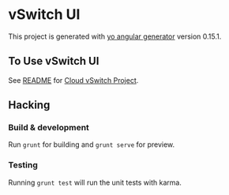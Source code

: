 # vSwitch UI

This project is generated with [yo angular generator](https://github.com/yeoman/generator-angular)
version 0.15.1.

## To Use vSwitch UI

See [README](https://github.com/BU-NU-CLOUD-SP16/Cloud-vSwitch/blob/master/README.md) for [Cloud vSwitch Project](http://bu-nu-cloud-sp16.github.io/Cloud-vSwitch/).

## Hacking 
### Build & development

Run `grunt` for building and `grunt serve` for preview.

### Testing

Running `grunt test` will run the unit tests with karma.


